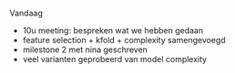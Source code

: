 Vandaag
- 10u meeting: bespreken wat we hebben gedaan
- feature selection + kfold + complexity samengevoegd
- milestone 2 met nina geschreven
- veel varianten geprobeerd van model complexity
